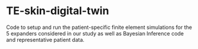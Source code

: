 # TE-skin-digital-twin
Code to setup and run the patient-specific finite element simulations for the 5 expanders considered in our study as well as Bayesian Inference code and representative patient data.
